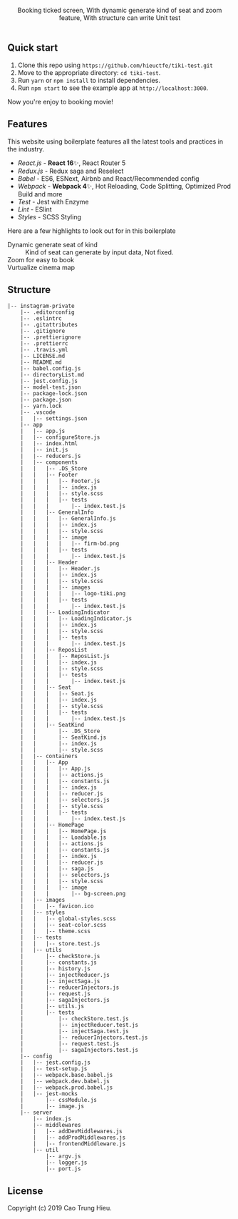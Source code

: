 
 <br>
<div align="center">Booking ticked screen, With dynamic generate kind of seat and zoom feature, With structure can write Unit test</div>

<br />

## Quick start

1. Clone this repo using `https://github.com/hieuctfe/tiki-test.git`
2. Move to the appropriate directory: `cd tiki-test`.<br />
3. Run `yarn` or `npm install` to install dependencies.<br />
4. Run `npm start` to see the example app at `http://localhost:3000`.

Now you're enjoy to booking movie!

## Features

This website using boilerplate features all the latest tools and practices in the industry.

- _React.js_ - **React 16**✨, React Router 5
- _Redux.js_ - Redux saga and Reselect
- _Babel_ - ES6, ESNext, Airbnb and React/Recommended config
- _Webpack_ - **Webpack 4**✨, Hot Reloading, Code Splitting, Optimized Prod Build and more
- _Test_ - Jest with Enzyme
- _Lint_ - ESlint
- _Styles_ - SCSS Styling

Here are a few highlights to look out for in this boilerplate 

<dl>
  <dt>Dynamic generate seat of kind</dt>
  <dd>Kind of seat can generate by input data, Not fixed.</dd>

  <dt>Zoom for easy to book</dt>

  <dt>Vurtualize cinema map</dt>

</dl>

## Structure

```
|-- instagram-private
    |-- .editorconfig
    |-- .eslintrc
    |-- .gitattributes
    |-- .gitignore
    |-- .prettierignore
    |-- .prettierrc
    |-- .travis.yml
    |-- LICENSE.md
    |-- README.md
    |-- babel.config.js
    |-- directoryList.md
    |-- jest.config.js
    |-- model-test.json
    |-- package-lock.json
    |-- package.json
    |-- yarn.lock
    |-- .vscode
    |   |-- settings.json
    |-- app
    |   |-- app.js
    |   |-- configureStore.js
    |   |-- index.html
    |   |-- init.js
    |   |-- reducers.js
    |   |-- components
    |   |   |-- .DS_Store
    |   |   |-- Footer
    |   |   |   |-- Footer.js
    |   |   |   |-- index.js
    |   |   |   |-- style.scss
    |   |   |   |-- tests
    |   |   |       |-- index.test.js
    |   |   |-- GeneralInfo
    |   |   |   |-- GeneralInfo.js
    |   |   |   |-- index.js
    |   |   |   |-- style.scss
    |   |   |   |-- image
    |   |   |   |   |-- firm-bd.png
    |   |   |   |-- tests
    |   |   |       |-- index.test.js
    |   |   |-- Header
    |   |   |   |-- Header.js
    |   |   |   |-- index.js
    |   |   |   |-- style.scss
    |   |   |   |-- images
    |   |   |   |   |-- logo-tiki.png
    |   |   |   |-- tests
    |   |   |       |-- index.test.js
    |   |   |-- LoadingIndicator
    |   |   |   |-- LoadingIndicator.js
    |   |   |   |-- index.js
    |   |   |   |-- style.scss
    |   |   |   |-- tests
    |   |   |       |-- index.test.js
    |   |   |-- ReposList
    |   |   |   |-- ReposList.js
    |   |   |   |-- index.js
    |   |   |   |-- style.scss
    |   |   |   |-- tests
    |   |   |       |-- index.test.js
    |   |   |-- Seat
    |   |   |   |-- Seat.js
    |   |   |   |-- index.js
    |   |   |   |-- style.scss
    |   |   |   |-- tests
    |   |   |       |-- index.test.js
    |   |   |-- SeatKind
    |   |       |-- .DS_Store
    |   |       |-- SeatKind.js
    |   |       |-- index.js
    |   |       |-- style.scss
    |   |-- containers
    |   |   |-- App
    |   |   |   |-- App.js
    |   |   |   |-- actions.js
    |   |   |   |-- constants.js
    |   |   |   |-- index.js
    |   |   |   |-- reducer.js
    |   |   |   |-- selectors.js
    |   |   |   |-- style.scss
    |   |   |   |-- tests
    |   |   |       |-- index.test.js
    |   |   |-- HomePage
    |   |   |   |-- HomePage.js
    |   |   |   |-- Loadable.js
    |   |   |   |-- actions.js
    |   |   |   |-- constants.js
    |   |   |   |-- index.js
    |   |   |   |-- reducer.js
    |   |   |   |-- saga.js
    |   |   |   |-- selectors.js
    |   |   |   |-- style.scss
    |   |   |   |-- image
    |   |   |       |-- bg-screen.png
    |   |-- images
    |   |   |-- favicon.ico
    |   |-- styles
    |   |   |-- global-styles.scss
    |   |   |-- seat-color.scss
    |   |   |-- theme.scss
    |   |-- tests
    |   |   |-- store.test.js
    |   |-- utils
    |       |-- checkStore.js
    |       |-- constants.js
    |       |-- history.js
    |       |-- injectReducer.js
    |       |-- injectSaga.js
    |       |-- reducerInjectors.js
    |       |-- request.js
    |       |-- sagaInjectors.js
    |       |-- utils.js
    |       |-- tests
    |           |-- checkStore.test.js
    |           |-- injectReducer.test.js
    |           |-- injectSaga.test.js
    |           |-- reducerInjectors.test.js
    |           |-- request.test.js
    |           |-- sagaInjectors.test.js
    |-- config
    |   |-- jest.config.js
    |   |-- test-setup.js
    |   |-- webpack.base.babel.js
    |   |-- webpack.dev.babel.js
    |   |-- webpack.prod.babel.js
    |   |-- jest-mocks
    |       |-- cssModule.js
    |       |-- image.js
    |-- server
        |-- index.js
        |-- middlewares
        |   |-- addDevMiddlewares.js
        |   |-- addProdMiddlewares.js
        |   |-- frontendMiddleware.js
        |-- util
            |-- argv.js
            |-- logger.js
            |-- port.js

```


## License

Copyright (c) 2019 Cao Trung Hieu.
